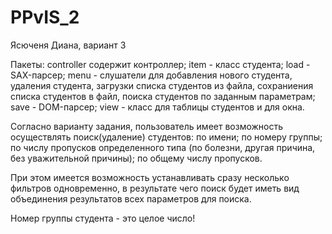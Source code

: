 # PPvIS_2

Ясюченя Диана, вариант 3

Пакеты:
controller содержит контроллер;
item - класс студента;
load - SAX-парсер;
menu - слушатели для добавления нового студента, удаления студента, загрузки списка студентов из файла, сохраниения списка студентов в файл, поиска студентов по заданным параметрам;
save - DOM-парсер;
view - класс для таблицы студентов и для окна.

Согласно варианту задания, пользователь имеет возможность осуществлять поиск(удаление) студентов:
по имени;
по номеру группы;
по числу пропусков определенного типа (по болезни, другая причина, без уважительной причины);
по общему числу пропусков.

При этом имеется возможность устанавливать сразу несколько фильтров одновременно, в результате чего поиск будет иметь вид объединения результатов всех параметров для поиска.

Номер группы студента - это целое число!
